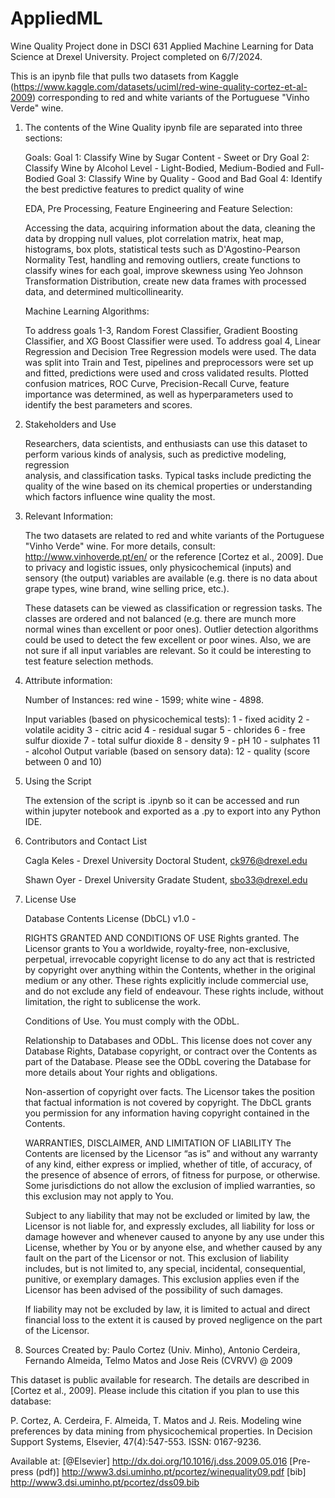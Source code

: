 # AppliedML
Wine Quality Project done in DSCI 631 Applied Machine Learning for Data Science at Drexel University. Project completed on 6/7/2024.

This is an ipynb file that pulls two datasets from Kaggle (https://www.kaggle.com/datasets/uciml/red-wine-quality-cortez-et-al-2009) corresponding to red and white variants of the Portuguese "Vinho Verde" wine.   

1. The contents of the Wine Quality ipynb file are separated into three sections: 

   Goals:
	Goal 1: Classify Wine by Sugar Content - Sweet or Dry
	Goal 2: Classify Wine by Alcohol Level - Light-Bodied, Medium-Bodied and Full-Bodied
	Goal 3: Classify Wine by Quality - Good and Bad
	Goal 4: Identify the best predictive features to predict quality of wine


   EDA, Pre Processing, Feature Engineering and Feature Selection: 
	
	Accessing the data, acquiring information about the data, cleaning the data by dropping null values, plot correlation matrix, heat map, 	histograms, box plots, statistical tests such as D'Agostino-Pearson Normality Test, handling and removing outliers, create functions to 	classify wines for each goal, improve skewness using Yeo Johnson Transformation Distribution, create new data frames with processed data, 	and determined multicollinearity.

   Machine Learning Algorithms:

	To address goals 1-3, Random Forest Classifier, Gradient Boosting Classifier, and XG Boost Classifier were used. To address goal 4, Linear 	Regression and Decision Tree Regression models were used. The data was split into Train and Test, pipelines and preprocessors were set up and 	fitted, predictions were used and cross validated results. Plotted confusion matrices, ROC Curve, Precision-Recall Curve, feature importance was 	determined,  as well as hyperparameters used to identify the best parameters and scores.

2. Stakeholders and Use

   Researchers, data scientists, and enthusiasts can use this dataset to perform various kinds of analysis, such as predictive modeling, regression    
   analysis, and classification tasks. Typical tasks include predicting the quality of the wine based on its chemical properties or understanding which 
   factors influence wine quality the most.
  
3. Relevant Information:

   The two datasets are related to red and white variants of the Portuguese "Vinho Verde" wine.
   For more details, consult: http://www.vinhoverde.pt/en/ or the reference [Cortez et al., 2009].
   Due to privacy and logistic issues, only physicochemical (inputs) and sensory (the output) variables 
   are available (e.g. there is no data about grape types, wine brand, wine selling price, etc.).

   These datasets can be viewed as classification or regression tasks.
   The classes are ordered and not balanced (e.g. there are munch more normal wines than
   excellent or poor ones). Outlier detection algorithms could be used to detect the few excellent
   or poor wines. Also, we are not sure if all input variables are relevant. So
   it could be interesting to test feature selection methods. 

4. Attribute information:

   Number of Instances: red wine - 1599; white wine - 4898.

   Input variables (based on physicochemical tests):
   1 - fixed acidity
   2 - volatile acidity
   3 - citric acid
   4 - residual sugar
   5 - chlorides
   6 - free sulfur dioxide
   7 - total sulfur dioxide
   8 - density
   9 - pH
   10 - sulphates
   11 - alcohol
   Output variable (based on sensory data): 
   12 - quality (score between 0 and 10)

5. Using the Script

   The extension of the script is .ipynb so it can be accessed and run within jupyter notebook and exported as a .py to export into any Python IDE.

6. Contributors and Contact List

   Cagla Keles - Drexel University Doctoral Student, ck976@drexel.edu

   Shawn Oyer - Drexel University Gradate Student, sbo33@drexel.edu

7. License Use

   Database Contents License (DbCL) v1.0 - 

   RIGHTS GRANTED AND CONDITIONS OF USE
   Rights granted. The Licensor grants to You a worldwide, royalty-free, non-exclusive, perpetual, irrevocable copyright license to do any act that is       	restricted by copyright over anything within the Contents, whether in the original medium or any other. These rights explicitly include commercial 	use, and do not exclude any field of endeavour. These rights include, without limitation, the right to sublicense the work.

   Conditions of Use. You must comply with the ODbL.

   Relationship to Databases and ODbL. This license does not cover any Database Rights, Database copyright, or contract over the Contents as part of the 	Database. Please see the ODbL covering the Database for more details about Your rights and obligations.

   Non-assertion of copyright over facts. The Licensor takes the position that factual information is not covered by copyright. The DbCL grants you 	permission for any information having copyright contained in the Contents.

   WARRANTIES, DISCLAIMER, AND LIMITATION OF LIABILITY
   The Contents are licensed by the Licensor “as is” and without any warranty of any kind, either express or implied, whether of title, of accuracy, of 	the presence of absence of errors, of fitness for purpose, or otherwise. Some jurisdictions do not allow the exclusion of implied warranties, so 	this exclusion may not apply to You.

   Subject to any liability that may not be excluded or limited by law, the Licensor is not liable for, and expressly excludes, all liability for loss 	or 	damage however and whenever caused to anyone by any use under this License, whether by You or by anyone else, and whether caused by any fault on 	the part of the Licensor or not. This exclusion of liability includes, but is not limited to, any special, incidental, consequential, punitive, or 	exemplary damages. This exclusion applies even if the Licensor has been advised of the possibility of such damages.

   If liability may not be excluded by law, it is limited to actual and direct financial loss to the extent it is caused by proved negligence on the 	part 	of the Licensor.

8. Sources
  Created by: Paulo Cortez (Univ. Minho), Antonio Cerdeira, Fernando Almeida, Telmo Matos and Jose Reis (CVRVV) @ 2009

  This dataset is public available for research. The details are described in [Cortez et al., 2009]. 
  Please include this citation if you plan to use this database:

  P. Cortez, A. Cerdeira, F. Almeida, T. Matos and J. Reis. 
  Modeling wine preferences by data mining from physicochemical properties.
  In Decision Support Systems, Elsevier, 47(4):547-553. ISSN: 0167-9236.

  Available at: [@Elsevier] http://dx.doi.org/10.1016/j.dss.2009.05.016
                [Pre-press (pdf)] http://www3.dsi.uminho.pt/pcortez/winequality09.pdf
                [bib] http://www3.dsi.uminho.pt/pcortez/dss09.bib
